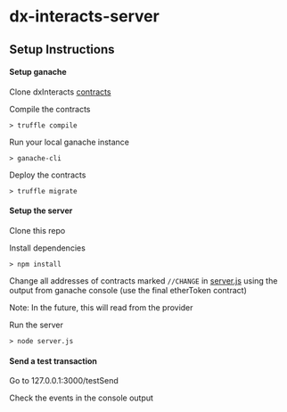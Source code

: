# dx-interacts-server

## Setup Instructions

#### Setup ganache

Clone dxInteracts [contracts](https://github.com/Effsy/dx-interacts)

Compile the contracts

`> truffle compile`
 
Run your local ganache instance

`> ganache-cli`

Deploy the contracts

`> truffle migrate`

#### Setup the server

Clone this repo

Install dependencies

`> npm install`

Change all addresses of contracts marked `//CHANGE` in [server.js](https://github.com/Effsy/dx-interacts-server/blob/master/server.js) using the output from ganache console (use the final etherToken contract)

Note: In the future, this will read from the provider

Run the server

`> node server.js`


#### Send a test transaction

Go to 127.0.0.1:3000/testSend

Check the events in the console output
